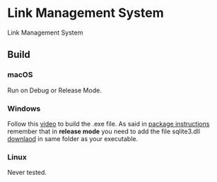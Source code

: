 # Link Management System

Link Management System


## Build
### macOS
Run on Debug or Release Mode.

### Windows
Follow this [video](https://www.youtube.com/watch?v=XvwX-hmYv0E) to build the .exe file. As said in [package instructions](https://pub.dev/packages/sqflite_common_ffi#windows) remember that in <b>release mode</b> you need to add the file sqlite3.dll [downlaod](https://github.com/tekartik/sqflite/raw/master/sqflite_common_ffi/lib/src/windows/sqlite3.dll) in same folder as your executable.

### Linux
Never tested.
